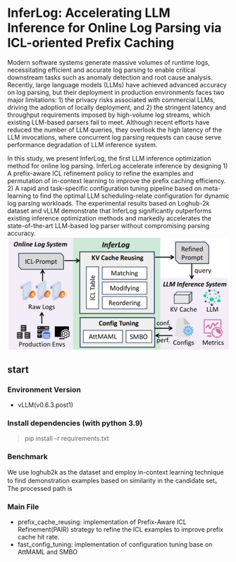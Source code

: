 # InferLog: Accelerating LLM Inference for Online Log Parsing via ICL-oriented Prefix Caching

Modern software systems generate massive volumes of runtime logs, necessitating efficient and accurate log parsing to enable critical downstream tasks such as anomaly detection and root cause analysis. Recently, large language models (LLMs) have achieved advanced accuracy on log parsing, but their deployment in production environments faces two major limitations: 1) the privacy risks associated with commercial LLMs, driving the adoption of locally deployment, and 2) the stringent latency and throughput requirements imposed by high-volume log streams, which existing LLM-based parsers fail to meet. Although recent efforts have reduced the number of LLM queries, they overlook the high latency of the LLM invocations, where concurrent log parsing requests can cause serve performance degradation of LLM inference system.

In this study, we present InferLog, the first LLM inference optimization method for online log parsing. InferLog accelerate inference by designing 1) A prefix-aware ICL refinement policy to refine the examples and permutation of in-context learning to improve the prefix caching efficiency. 2) A rapid and task-specific configuration tuning pipeline based on meta-learning to find the optimal LLM scheduling-relate configuration for dynamic log parsing workloads. The experimental results based on Loghub-2k dataset and vLLM demonstrate that InferLog significantly outperforms existing inference optimization methods and markedly accelerates the state-of-the-art LLM-based log parser without compromising parsing accuracy.
![overview of InferLog](https://github.com/wiluen/InferLog/blob/main/resource/overivew.png)
## start

### Environment Version
- vLLM(v0.6.3.post1)

### Install dependencies (with python 3.9)
> pip install -r requirements.txt

### Benchmark
We use loghub2k as the dataset and employ in-context learning technique to find demonstration examples based on similarity in the candidate set。 The processed path is

### Main File
- prefix_cache_reusing: implementation of Prefix-Aware ICL Refinement(PAIR) strategy to refine the ICL examples to improve prefix cache hit rate.
- fast_config_tuning: implementation of configuration tuning base on AttMAML and SMBO
